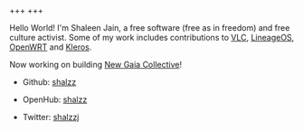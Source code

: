 +++
+++

Hello World! I'm Shaleen Jain, a free software (free as in freedom) and free culture activist.
Some of my work includes contributions to [VLC][3], [LineageOS][4], [OpenWRT][5] and [Kleros][6].

Now working on building [New Gaia Collective][7]!

* Github: [shalzz](https://github.com/shalzz)

* OpenHub: [shalzz][openhub]

* Twitter: [shalzzj](https://twitter.com/shalzzj)

[1]: https://keyserver.ubuntu.com/pks/lookup?op=vindex&search=shaleen.jain95@gmail.com&fingerprint=on
[2]: http://pgp.mit.edu/pks/lookup?op=vindex&fingerprint=on&search=0x27B7EB19E6E4FF30
[3]: https://www.videolan.org/vlc/
[4]: https://lineageos.org/
[5]: https://openwrt.org/
[6]: https://kleros.io/
[openhub]: https://www.openhub.net/accounts/shalzz
[7]: https://newgaia.earth
